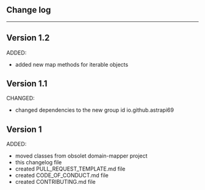 ## Change log
----------------------


Version 1.2
-------------

ADDED:
  
- added new map methods for iterable objects

Version 1.1
-------------

CHANGED:

- changed dependencies to the new group id io.github.astrapi69

Version 1
-------------

ADDED:
  
- moved classes from obsolet domain-mapper project
- this changelog file
- created PULL_REQUEST_TEMPLATE.md file
- created CODE_OF_CONDUCT.md file
- created CONTRIBUTING.md file


